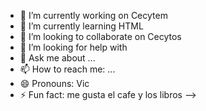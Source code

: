 - 🔭 I’m currently working on Cecytem
- 🌱 I’m currently learning HTML
- 👯 I’m looking to collaborate on Cecytos
- 🤔 I’m looking for help with 
- 💬 Ask me about ...
- 📫 How to reach me: ...
- 😄 Pronouns: Vic
- ⚡ Fun fact: me gusta el cafe y los libros
-->
